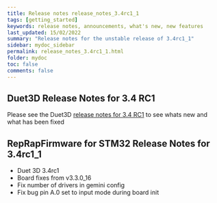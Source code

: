 ```yaml
---
title: Release notes release_notes_3.4rc1_1
tags: [getting_started]
keywords: release notes, announcements, what's new, new features
last_updated: 15/02/2022
summary: "Release notes for the unstable release of 3.4rc1_1"
sidebar: mydoc_sidebar
permalink: release_notes_3.4rc1_1.html
folder: mydoc
toc: false
comments: false
---
```


## Duet3D Release Notes for 3.4 RC1

Please see the Duet3D [release notes for 3.4 RC1](https://github.com/Duet3D/RepRapFirmware/wiki/Changelog-RRF-3.x-RC#reprapfirmware-340rc1) to see whats new and what has been fixed

## RepRapFirmware for STM32 Release Notes for 3.4rc1_1

* Duet 3D 3.4rc1
* Board fixes from v3.3.0_16
* Fix number of drivers in gemini config
* Fix bug pin A.0 set to input mode during board init
